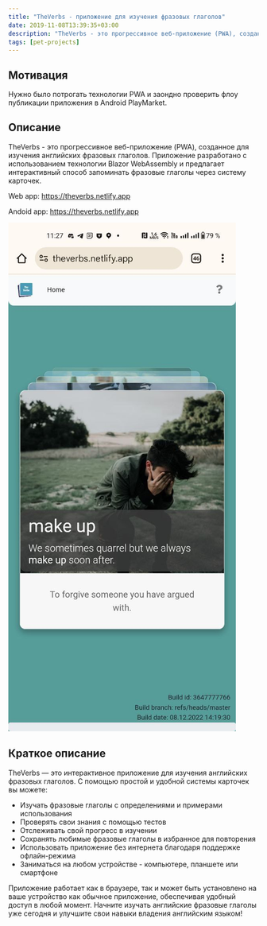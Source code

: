 ```yaml
---
title: "TheVerbs - приложение для изучения фразовых глаголов"
date: 2019-11-08T13:39:35+03:00
description: "TheVerbs - это прогрессивное веб-приложение (PWA), созданное для изучения английских фразовых глаголов. Приложение разработано с использованием технологии Blazor WebAssembly и предлагает интерактивный способ запоминать фразовые глаголы через систему карточек."
tags: [pet-projects]
---
```


## Мотивация

Нужно было потрогать технологии PWA и заондно проверить флоу публикации приложения в Android PlayMarket.

## Описание

TheVerbs - это прогрессивное веб-приложение (PWA), созданное для изучения английских фразовых глаголов. Приложение разработано с использованием технологии Blazor WebAssembly и предлагает интерактивный способ запоминать фразовые глаголы через систему карточек.

Web app: https://theverbs.netlify.app

Andoid app: https://theverbs.netlify.app

![alt text](images/image.jpg)

## Краткое описание

TheVerbs — это интерактивное приложение для изучения английских фразовых глаголов. С помощью простой и удобной системы карточек вы можете:

- Изучать фразовые глаголы с определениями и примерами использования
- Проверять свои знания с помощью тестов
- Отслеживать свой прогресс в изучении
- Сохранять любимые фразовые глаголы в избранное для повторения
- Использовать приложение без интернета благодаря поддержке офлайн-режима
- Заниматься на любом устройстве - компьютере, планшете или смартфоне

Приложение работает как в браузере, так и может быть установлено на ваше устройство как обычное приложение, обеспечивая удобный доступ в любой момент. Начните изучать английские фразовые глаголы уже сегодня и улучшите свои навыки владения английским языком!
